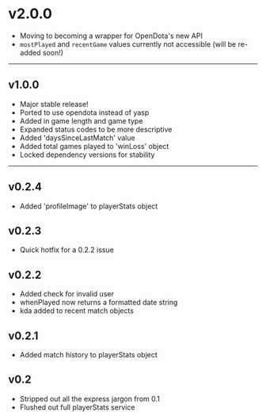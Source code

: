 # v2.0.0

- Moving to becoming a wrapper for OpenDota's new API
- `mostPlayed` and `recentGame` values currently not accessible (will be re-added soon!)

-----

## v1.0.0

- Major stable release!
- Ported to use opendota instead of yasp
- Added in game length and game type
- Expanded status codes to be more descriptive
- Added 'daysSinceLastMatch' value
- Added total games played to 'winLoss' object
- Locked dependency versions for stability

-----

## v0.2.4

- Added 'profileImage' to playerStats object

## v0.2.3

- Quick hotfix for a 0.2.2 issue

## v0.2.2

- Added check for invalid user
- whenPlayed now returns a formatted date string
- kda added to recent match objects

## v0.2.1

- Added match history to playerStats object

## v0.2

- Stripped out all the express jargon from 0.1
- Flushed out full playerStats service